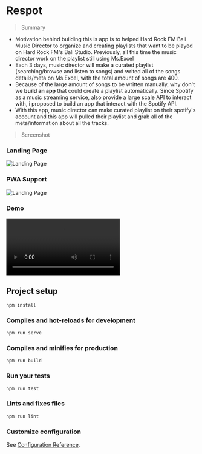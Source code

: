 # Respot

> Summary 
 - Motivation behind building this is app is to helped Hard Rock FM Bali Music Director to organize and creating playlists that want to be played on Hard Rock FM's Bali Studio. Previously, all this time the music director work on the playlist still using Ms.Excel
 - Each 3 days, music director will make a curated playlist (searching/browse and listen to songs) and writed all of the songs details/meta on Ms.Excel, with the total amount of songs are 400. 
 - Because of the large amount of songs to be written manually, why don't we **build an app** that could create a playlist automatically. Since Spotify as a music streaming service, also provide a large scale API to interact with, i proposed to build an app that interact with the Spotify API.
- With this app, music director can make curated playlist on their spotify's account and this app will pulled their playlist and grab all of the meta/information about all the tracks.  

> Screenshot

### Landing Page
![Landing Page](https://res.cloudinary.com/dxffktnxz/image/upload/v1591768492/Screen_Shot_2020-06-10_at_13.32.22_k3qpcd.png)

### PWA Support
![Landing Page](https://res.cloudinary.com/dxffktnxz/image/upload/v1591768492/Screen_Shot_2020-06-10_at_13.34.07_jttk70.png)

### Demo
![Demo](https://res.cloudinary.com/dxffktnxz/video/upload/v1591768901/Screen_Recording_2020-06-10_at_13.37.30_jlpb6n.mov)


## Project setup

```
npm install
```

### Compiles and hot-reloads for development

```
npm run serve
```

### Compiles and minifies for production

```
npm run build
```

### Run your tests

```
npm run test
```

### Lints and fixes files

```
npm run lint
```

### Customize configuration

See [Configuration Reference](https://cli.vuejs.org/config/).

